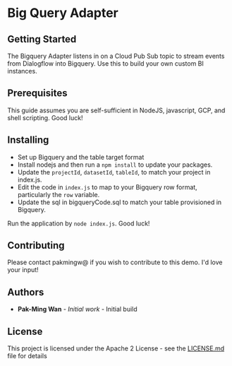 # Big Query Adapter

## Getting Started

The Bigquery Adapter listens in on a Cloud Pub Sub topic to stream events from Dialogflow into Bigquery. Use this to build your own custom BI instances.

## Prerequisites

This guide assumes you are self-sufficient in NodeJS, javascript, GCP, and shell scripting. Good luck!

## Installing

* Set up Bigquery and the table target format
* Install nodejs and then run a `npm install` to update your packages.
* Update the `projectId`, `datasetId`, `tableId`, to match your project in index.js.
* Edit the code in `index.js` to map to your Bigquery row format, particularly the `row` variable.
* Update the sql in bigqueryCode.sql to match your table provisioned in Bigquery.

Run the application by `node index.js`. Good luck!

## Contributing

Please contact pakmingw@ if you wish to contribute to this demo. I'd love your input!

## Authors

* **Pak-Ming Wan** - *Initial work* - Initial build

## License

This project is licensed under the Apache 2 License - see the [LICENSE.md](LICENSE.md) file for details

